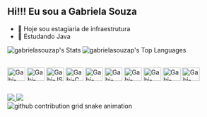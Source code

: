 ## Hi!!! Eu sou a Gabriela Souza


- 🔭 Hoje sou estagiaria de infraestrutura
- 🌱 Estudando Java

![gabrielasouzap's Stats](https://github-readme-stats.vercel.app/api?username=gabrielasouzap&theme=gotham&show_icons=true&hide_border=true&count_private=true) ![gabrielasouzap's Top Languages](https://github-readme-stats.vercel.app/api/top-langs/?username=gabrielasouzap&theme=gotham&show_icons=true&hide_border=true&layout=compact)
<div sttyle="display": inline_bock><br>
  <img align="center" alt="Gabi-HTML" height="30" width="40" src="https://cdn.jsdelivr.net/gh/devicons/devicon@latest/icons/html5/html5-original.svg">
  <img align="center" alt="Gabi-css3" height="30" width="40" src="https://cdn.jsdelivr.net/gh/devicons/devicon@latest/icons/css3/css3-original.svg">
  <img align="center" alt="Gabi-JS" height="30" width="40" src="https://cdn.jsdelivr.net/gh/devicons/devicon@latest/icons/javascript/javascript-original.svg">
  <img align="center" alt="Gabi-C" height="30" width="40" 
src="https://cdn.jsdelivr.net/gh/devicons/devicon@latest/icons/c/c-original.svg">
  <img align="center" alt="Gabi-JAVA" height="30" width="40" src="https://cdn.jsdelivr.net/gh/devicons/devicon@latest/icons/java/java-original.svg">
  <img align="center" alt="Gabi-MySql" height="30" width="40" src="https://cdn.jsdelivr.net/gh/devicons/devicon@latest/icons/mysql/mysql-original.svg">
  <img align="center" alt="Gabi-php" height="30" width="40" src="https://cdn.jsdelivr.net/gh/devicons/devicon@latest/icons/php/php-original.svg"">
  <img align="center" alt="Gabi-Python" height="30" width="40" src="https://cdn.jsdelivr.net/gh/devicons/devicon@latest/icons/python/python-original.svg">
  <img align="center" alt="Gabi-Linux" height="30" width="40" src="https://cdn.jsdelivr.net/gh/devicons/devicon@latest/icons/linux/linux-original.svg">
  <img align="center" alt="Gabi-aws" height="30" width="40" src="https://cdn.jsdelivr.net/gh/devicons/devicon@latest/icons/amazonwebservices/amazonwebservices-original-wordmark.svg">
</div>

##
<div>
  <a href="www.linkedin.com/in/gabriela-souza-90a815261" target=""><img src="https://img.shields.io/badge/LinkedIn-0077B5?style=for-the-badge&logo=linkedin&logoColor=white"> <a href="gabrielasoope@gmail.com" target=""><img src="https://img.shields.io/badge/Gmail-D14836?style=for-the-badge&logo=gmail&logoColor=white"></a>

</div>

<picture>
  <source media="(prefers-color-scheme: dark)" srcset="https://raw.githubusercontent.com/gabrielasouzap/gabrielasouzap/output/github-contribution-grid-snake-dark.svg">
  <source media="(prefers-color-scheme: light)" srcset="https://raw.githubusercontent.com/gabrielasouzap/gabrielasouzap/output/github-contribution-grid-snake.svg">
  <img alt="github contribution grid snake animation" src="https://raw.githubusercontent.com/Ygabrielasouzap/gabrielasouzap/output/github-contribution-grid-snake.svg">
</picture>


